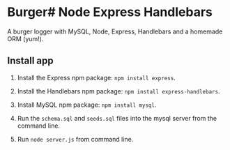 # Burger# Node Express Handlebars

A burger logger with MySQL, Node, Express, Handlebars and a homemade ORM (yum!). 

## Install app

1. Install the Express npm package: `npm install express`.

2. Install the Handlebars npm package: `npm install express-handlebars`.

3. Install MySQL npm package: `npm install mysql`.

4. Run the `schema.sql` and `seeds.sql` files into the mysql server from the command line.

5. Run `node server.js` from command line.
